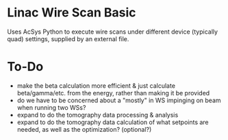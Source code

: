 # Linac Wire Scan Basic
Uses AcSys Python to execute wire scans under different device (typically quad) settings, supplied by an external file.  

# To-Do
- make the beta calculation more efficient & just calculate beta/gamma/etc. from the energy, rather than making it be provided
- do we have to be concerned about a "mostly" in WS impinging on beam when running two WSs? 
- expand to do the tomography data processing & analysis
- expand to do the tomography data calculation of what setpoints are needed, as well as the optimization? (optional?)